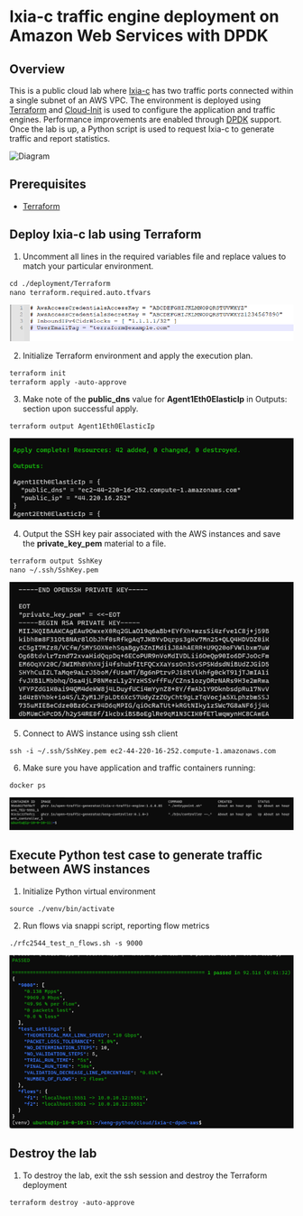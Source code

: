 # Ixia-c traffic engine deployment on Amazon Web Services with DPDK

## Overview
This is a public cloud lab where [Ixia-c](https://github.com/open-traffic-generator/ixia-c) has two traffic ports connected within a single subnet of an AWS VPC.
The environment is deployed using [Terraform](https://www.terraform.io/) and [Cloud-Init](https://cloud-init.io/) is used to configure the application and traffic engines.
Performance improvements are enabled through [DPDK](https://www.dpdk.org/) support.
Once the lab is up, a Python script is used to request Ixia-c to generate traffic and report statistics.

![Diagram](./diagram.png)

## Prerequisites

* [Terraform](https://www.terraform.io/)

## Deploy Ixia-c lab using Terraform

1. Uncomment all lines in the required variables file and replace values to match your particular environment.

```
cd ./deployment/Terraform
nano terraform.required.auto.tfvars
```

![Variables](./images/variables.png)

2. Initialize Terraform environment and apply the execution plan.
 
```
terraform init
terraform apply -auto-approve
```

3. Make note of the **public_dns** value for **Agent1Eth0ElasticIp** in Outputs: section upon successful apply.

```
terraform output Agent1Eth0ElasticIp
```

![Outputs](./images/outputs.png)

4. Output the SSH key pair associated with the AWS instances and save the **private_key_pem** material to a file.

```
terraform output SshKey
nano ~/.ssh/SshKey.pem
```

![Ssh](./images/ssh.png)

5. Connect to AWS instance using ssh client 

```
ssh -i ~/.ssh/SshKey.pem ec2-44-220-16-252.compute-1.amazonaws.com
```

6. Make sure you have application and traffic containers running:

```
docker ps
```

![Docker](./images/docker.png)

## Execute Python test case to generate traffic between AWS instances

1. Initialize Python virtual environment

```
source ./venv/bin/activate
```

2. Run flows via snappi script, reporting flow metrics

```Shell
./rfc2544_test_n_flows.sh -s 9000
```

![Results](./images/results.png)

## Destroy the lab

1. To destroy the lab, exit the ssh session and destroy the Terraform deployment

```
terraform destroy -auto-approve
```